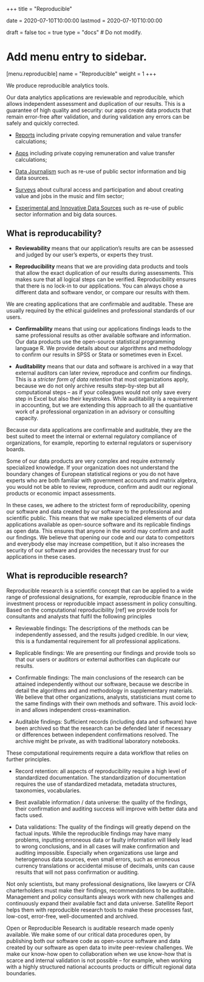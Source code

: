 +++
title = "Reproducible"

date = 2020-07-10T10:00:00
lastmod = 2020-07-10T10:00:00

draft = false
toc = true
type = "docs"  # Do not modify.

# Add menu entry to sidebar.
[menu.reproducible]
  name = "Reproducible"
  weight = 1
+++

We produce reproducible analytics tools. 

Our data analytics applications are reviewable and reproducible, which allows independent assessment and duplication of our results. This is a guarantee of high quality and security:  our apps create data products that remain error-free after validation, and during validation any errors can be safely and quickly corrected.

* [Reports](/reproducible/royalty_setting/) including private copying remuneration and value transfer calculations;

* [Apps](/reproducible/apps/) including private copying remuneration and value transfer calculations;

* [Data Journalism](/reproducible/journalism/) such as re-use of public sector information and big data sources.

* [Surveys](/reproducible/surveys/) about cultural access and participation and about creating value and jobs in the music and film sector;

* [Experimental and Innovative Data Sources](/reproducible/big_data/) such as re-use of public sector information and big data sources.

## What is reproducability?

- **Reviewability** means that our application’s results are can be assessed and judged by our user’s experts, or experts they trust.

- **Reproducibility** means that we are providing data products and tools that allow the exact duplication of our results during assessments.  This makes sure that all logical steps can be verified. Reproducibility ensures that there is no lock-in to our applications. You can always chose a different data and software vendor, or compare our results with them.

We are creating applications that are confirmable and auditable. These are usually required by the ethical guidelines and professional standards of our users. 

- **Confirmability** means that using our applications findings leads to the same professional results as other available software and information. Our data products use the open-source statistical programming language R. We provide details about our algorithms and methodology to confirm our results in SPSS or Stata or sometimes even in Excel.

- **Auditability** means that our data and software is archived in a way that external auditors can later review, reproduce and confirm our findings.  This is a _stricter form of data retention_ that most organizations apply, because we do not only archive results step-by-step but all computational steps – as if your colleagues would not only save every step in Excel but also their keystrokes. While auditability is a requirement in accounting, but we are extending this approach to all the quantiative work of a professional organization in an advisory or consulting capacity.

Because our data applications are confirmable and auditable, they are the best suited to meet the internal or external regulatory compliance of organizations, for example, reporting to external regulators or supervisory boards. 

Some of our data products are very complex and require extremely specialized knowledge. If your organization does not understand the boundary changes of European statistical regions or you do not have experts who are both familiar with government accounts and matrix algebra, you would not be able to review, reproduce, confirm and audit our regional products or economic impact assessments. 

In these cases, we adhere to the strictest form of reproducibility, opening our software and data created by our software to the professional and scientific public.  This means that we make specialized elements of our data applications available as open-source software and its replicable findings as open data. This ensures that anyone in the world may confirm and audit our findings.  We believe that opening our code and our data to competitors and everybody else may increase competition, but it also increases the security of our software and provides the necessary trust for our applications in these cases.

## What is reproducible research?

Reproducible research is a scientific concept that can be applied to a wide range of professional designations, for example, reproducible finance in the investment process or reproducible impact assessment in policy consulting. Based on the computational reproducibility [ref] we provide tools for consultants and analysts that fulfil the following principles

-	Reviewable findings: The descriptions of the methods can be independently assessed, and the results judged credible. In our view, this is a fundamental requirement for all professional applications.

-	Replicable findings: We are presenting our findings and provide tools so that our users or auditors or external authorities can duplicate our results. 

-	Confirmable findings: The main conclusions of the research can be attained independently without our software, because we describe in detail the algorithms and and methodology in supplementary materials. We believe that other organizations, analysts, statisticians must come to the same findings with their own methods and software. This avoid lock-in and allows independent cross-examination.

-	Auditable findings: Sufficient records (including data and software) have been archived so that the research can be defended later if necessary or differences between independent confirmations resolved. The archive might be private, as with traditional laboratory notebooks.

These computational requirements require a data workflow that relies on further principles.

-	Record retention: all aspects of reproducibility require a high level of standardized documentation. The standardization of documentation requires the use of standardized metadata, metadata structures, taxonomies, vocabularies.

-	Best available information / data universe:  the quality of the findings, their confirmation and auditing success will improve with better data and facts used. 

-	Data validations: The quality of the findings will greatly depend on the factual inputs.  While the reproducible findings may have many problems, inputting erroneous data or faulty information will likely lead to wrong conclusions, and in all cases will make confirmation and auditing impossible. Especially when organizations use large and heterogenous data sources, even small errors, such as erroneous currency translations or accidental misuse of decimals, units can cause results that will not pass confirmation or auditing.

Not only scientists, but many professional designations, like lawyers or CFA charterholders must make their findings, recommendations to be auditable.  Management and policy consultants always work with new challenges and continuously expand their available fact and data universe.  Satellite Report helps them with reproducible research tools to make these processes fast, low-cost, error-free, well-documented and archived.

Open or Reproducible Research is auditable research made openly available. We make some of our critical data procedures open, by publishing both our software code as open-source software and data created by our software as open data to invite peer-review challenges. We make our know-how open to collaboration when we use know-how that is scarce and internal validation is not possible – for example, when working with a highly structured national accounts products or difficult regional data boundaries.

